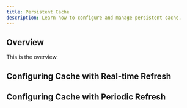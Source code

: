 ```yaml
---
title: Persistent Cache
description: Learn how to configure and manage persistent cache.
---
```


## Overview

This is the overview.

## Configuring Cache with Real-time Refresh

## Configuring Cache with Periodic Refresh